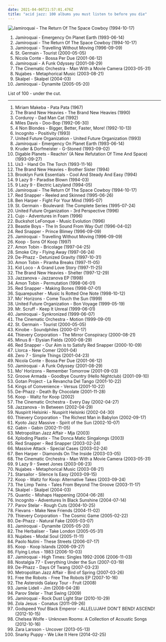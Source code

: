 ```yaml
---
date: 2021-04-06T21:57:01.476Z
title: "acid jazz: 100 albums you must listen to before you die"
---
```

![Jamiroquai - The Return Of The Space Cowboy (1994-10-17)](http://coverartarchive.org/release/cac293d3-9ee1-495b-819f-524318f49432/26667277904-500.jpg "Jamiroquai - The Return Of The Space Cowboy (1994-10-17)")
<ol class="albums">
<li data-cover="http://coverartarchive.org/release/be5efb0f-b354-3071-a41f-e8784403ea8d/2479394930-500.jpg" data-tags="acid jazz, funk" role="button">Jamiroquai - Emergency On Planet Earth (1993-06-14)</li>
<li data-cover="http://coverartarchive.org/release/cac293d3-9ee1-495b-819f-524318f49432/26667277904-500.jpg" data-tags="acid jazz, funk" role="button">Jamiroquai - The Return Of The Space Cowboy (1994-10-17)</li>
<li data-cover="http://coverartarchive.org/release/e357d59f-7440-47bd-97c5-88c38c1080f8/7479486477-500.jpg" data-tags="funk" role="button">Jamiroquai - Travelling Without Moving (1996-09-09)</li>
<li data-cover="http://coverartarchive.org/release/e3000089-a5ec-4d2a-b749-1fbbe7c9a134/1285984528-500.jpg" data-tags="acid jazz, electronic" role="button">St. Germain - Tourist (2000-05-05)</li>
<li data-cover="http://coverartarchive.org/release/96fe63e2-7ded-4b69-a79d-b7ff407dcd69/17622833440-500.jpg" data-tags="jazz, nu jazz, bossa nova" role="button">Nicola Conte - Bossa Per Due (2001-06-12)</li>
<li data-cover="https://via.placeholder.com/450" data-tags="funk" role="button">Jamiroquai - A Funk Odyssey (2001-08-29)</li>
<li data-cover="http://coverartarchive.org/release/95f6463e-98a6-3350-87ef-1c72ede3ef7a/3772653936-500.jpg" data-tags="jazz" role="button">The Cinematic Orchestra - Man With a Movie Camera (2003-05-31)</li>
<li data-cover="http://coverartarchive.org/release/941a3f75-661f-4e89-8381-cbf851bea6b6/4765069290-500.jpg" data-tags="hip-hop, chillout, japanese" role="button">Nujabes - Metaphorical Music (2003-08-21)</li>
<li data-cover="http://coverartarchive.org/release/456b5bed-4c96-4903-a0bb-1f25d9560b0b/10339586003-500.jpg" data-tags="ninja tune, acid jazz, jazz, nu jazz" role="button">Skalpel - Skalpel (2004-03)</li>
<li data-cover="https://img.discogs.com/YodYziNyBczF-4pUNYqYjECqyfg=/fit-in/600x532/filters:strip_icc():format(jpeg):mode_rgb():quality(90)/discogs-images/R-478545-1601334302-9071.jpeg.jpg" data-tags="funk" role="button">Jamiroquai - Dynamite (2005-05-20)</li>
</ol>
List of 100 - under the cut.
<!-- more -->

_________________

<ol class="albums">
<li data-cover="http://coverartarchive.org/release/e436d0c0-008b-3656-b7db-a8d228352f0d/7498580143-500.jpg" data-tags="african, africa" role="button">
Miriam Makeba - Pata Pata (1967)
</li>
<li data-cover="https://img.discogs.com/NKeohYQYT3YQ_U8SZzcK6G8Y5vw=/fit-in/600x595/filters:strip_icc():format(jpeg):mode_rgb():quality(90)/discogs-images/R-826892-1324551263.jpeg.jpg" data-tags="acid jazz" role="button">
The Brand New Heavies - The Brand New Heavies (1990)
</li>
<li data-cover="http://coverartarchive.org/release/2dc42fe3-6691-3f33-a7cf-4738bd212885/9225353462-500.jpg" data-tags="acid jazz" role="button">
Corduroy - Dad Man Cat (1992)
</li>
<li data-cover="http://coverartarchive.org/release/dc311d36-6df0-4efc-8568-a50b727a281c/3186694129-500.jpg" data-tags="jazz, acid jazz" role="button">
Miles Davis - Doo-Bop (1992-06-30)
</li>
<li data-cover="http://coverartarchive.org/release/802a9b0f-76f1-48b1-a386-453aa6760950/8528725183-500.jpg" data-tags="alternative rock, female vocalists, 90s, rock" role="button">
4 Non Blondes - Bigger, Better, Faster, More! (1992-10-13)
</li>
<li data-cover="https://img.discogs.com/_bk2fJjHu6Or6mJYitlFmuIqq0k=/fit-in/600x600/filters:strip_icc():format(jpeg):mode_rgb():quality(90)/discogs-images/R-12331082-1533071586-2843.jpeg.jpg" data-tags="acid jazz, funk" role="button">
Incognito - Positivity (1993)
</li>
<li data-cover="http://coverartarchive.org/release/a5c2a5a1-0935-3513-812b-9435606cc3df/27024184480-500.jpg" data-tags="acid jazz, downtempo" role="button">
United Future Organization - United Future Organization (1993)
</li>
<li data-cover="http://coverartarchive.org/release/be5efb0f-b354-3071-a41f-e8784403ea8d/2479394930-500.jpg" data-tags="acid jazz, funk" role="button">
Jamiroquai - Emergency On Planet Earth (1993-06-14)
</li>
<li data-cover="https://via.placeholder.com/450" data-tags="chillout, downtempo" role="button">
Kruder & Dorfmeister - G-Stoned (1993-09-02)
</li>
<li data-cover="https://img.discogs.com/qElWkolQZ9-axp3JQtW3yMLU_KQ=/fit-in/320x320/filters:strip_icc():format(jpeg):mode_rgb():quality(90)/discogs-images/R-528429-1318686995.jpeg.jpg" data-tags="hip hop" role="button">
Digable Planets - Reachin' (A New Refutation Of Time And Space) (1993-09-27)
</li>
<li data-cover="http://coverartarchive.org/release/a58761e0-85cb-3050-b358-4b5588758afc/19843667410-500.jpg" data-tags="acid jazz" role="button">
Us3 - Hand On The Torch (1993-11-16)
</li>
<li data-cover="http://coverartarchive.org/release/2d62176f-1982-4ab3-8ba9-5203e88c20a5/9385248713-500.jpg" data-tags="acid jazz" role="button">
The Brand New Heavies - Brother Sister (1994)
</li>
<li data-cover="http://coverartarchive.org/release/a0a97358-f9ec-4a89-9425-5700e8339e2a/28435094496-500.jpg" data-tags="jazz-funk, acid jazz, jazz, funk" role="button">
Brooklyn Funk Essentials - Cool And Steady And Easy (1994)
</li>
<li data-cover="http://coverartarchive.org/release/0321d916-5799-4eaf-aabc-70fac210465e/4506378697-500.jpg" data-tags="downtempo" role="button">
9 Lazy 9 - Paradise Blown (1994-03)
</li>
<li data-cover="https://via.placeholder.com/450" data-tags="downtempo, ninja tune, acid jazz" role="button">
9 Lazy 9 - Electric Lazyland (1994-05)
</li>
<li data-cover="http://coverartarchive.org/release/cac293d3-9ee1-495b-819f-524318f49432/26667277904-500.jpg" data-tags="acid jazz, funk" role="button">
Jamiroquai - The Return Of The Space Cowboy (1994-10-17)
</li>
<li data-cover="http://coverartarchive.org/release/0d339f10-ad00-43b1-a113-579481e9c33f/863426134-500.jpg" data-tags="trip-hop, acid jazz" role="button">
Red Snapper - Reeled and Skinned (1995-06-26)
</li>
<li data-cover="http://coverartarchive.org/release/ce04d4ed-9cda-4d1d-8304-33f143db0b6a/6375099104-500.jpg" data-tags="blues, rock, acoustic" role="button">
Ben Harper - Fight For Your Mind (1995-07)
</li>
<li data-cover="http://coverartarchive.org/release/33b2e131-be8a-35a5-905e-c2624f5978a7/24745907946-500.jpg" data-tags="jazz, lounge, electronic" role="button">
St. Germain - Boulevard: The Complete Series (1995-07-24)
</li>
<li data-cover="https://img.discogs.com/qdQvcMSQYLYp9fXzB9dtE3p3N9g=/fit-in/593x600/filters:strip_icc():format(jpeg):mode_rgb():quality(90)/discogs-images/R-818256-1374096483-2227.jpeg.jpg" data-tags="acid jazz" role="button">
United Future Organization - 3rd Perspective (1996)
</li>
<li data-cover="http://coverartarchive.org/release/21a3ea58-66a7-3cec-b169-087ceb75ad0f/7923741865-500.jpg" data-tags="electronic, acid jazz" role="button">
Cujo - Adventures in Foam (1996)
</li>
<li data-cover="https://img.discogs.com/y6tL_isTcV3TdAmGrjxKKcAOkRk=/fit-in/600x600/filters:strip_icc():format(jpeg):mode_rgb():quality(90)/discogs-images/R-314536-1509337866-3410.jpeg.jpg" data-tags="hip-hop, acid jazz" role="button">
Buckshot LeFonque - Music Evolution (1996)
</li>
<li data-cover="http://coverartarchive.org/release/6281a6af-b755-4a35-a4fb-b01e49cfaf7b/6136648586-500.jpg" data-tags="funk, instrumental, acid jazz" role="button">
Beastie Boys - The In Sound From Way Out! (1996-04-02)
</li>
<li data-cover="https://img.discogs.com/QILoEbhVgSWFklrBRA7S_2554I4=/fit-in/600x926/filters:strip_icc():format(jpeg):mode_rgb():quality(90)/discogs-images/R-30819-1598219186-9903.jpeg.jpg" data-tags="acid jazz" role="button">
Red Snapper - Prince Blimey (1996-09-09)
</li>
<li data-cover="http://coverartarchive.org/release/e357d59f-7440-47bd-97c5-88c38c1080f8/7479486477-500.jpg" data-tags="funk" role="button">
Jamiroquai - Travelling Without Moving (1996-09-09)
</li>
<li data-cover="http://coverartarchive.org/release/55b4d834-4916-4530-a184-f10f899e138e/20794420950-500.jpg" data-tags="chillout, downtempo" role="button">
Koop - Sons Of Koop (1997)
</li>
<li data-cover="http://coverartarchive.org/release/a40f6fe9-aa33-45e6-a488-f49b50294c58/28455858121-500.jpg" data-tags="electronic" role="button">
Amon Tobin - Bricolage (1997-04-25)
</li>
<li data-cover="http://coverartarchive.org/release/a80dbd7d-3841-4d87-acda-58b53eb47028/5969394312-500.jpg" data-tags="chillout, trip-hop, downtempo" role="button">
Smoke City - Flying Away (1997-06-24)
</li>
<li data-cover="http://coverartarchive.org/release/c2b97395-ec23-4abd-afa8-08d69ae46b55/6236461753-500.jpg" data-tags="acid jazz, lounge, chillout, downtempo" role="button">
De-Phazz - Detunized Gravity (1997-10-31)
</li>
<li data-cover="http://coverartarchive.org/release/80dc0717-90e9-3c00-8037-97b9c6a5d796/26584699981-500.jpg" data-tags="electronic, ambient, experimental, acid jazz, idm, drum n bass, future jazz, drum 'n' bass, drum n bas, jazz fussion, 1997 wowish" role="button">
Amon Tobin - Piranha Breaks (1997-11-05)
</li>
<li data-cover="http://coverartarchive.org/release/c81ded29-9054-4c15-9e6c-72a12cc41ea1/17720852193-500.jpg" data-tags="downtempo, chillout, trip-hop" role="button">
Kid Loco - A Grand Love Story (1997-11-25)
</li>
<li data-cover="https://img.discogs.com/xV_5SyTRYyFYU9dUJbkiggU1kh4=/fit-in/600x600/filters:strip_icc():format(jpeg):mode_rgb():quality(90)/discogs-images/R-133675-1261228874.jpeg.jpg" data-tags="acid jazz" role="button">
The Brand New Heavies - Shelter (1997-12-29)
</li>
<li data-cover="http://coverartarchive.org/release/d45b934f-1c9e-4d38-bf35-abf0b5329be0/7639358018-500.jpg" data-tags="acid jazz, nu jazz, jazzrock" role="button">
Jazzanova - Jazzanova EP (1998)
</li>
<li data-cover="http://coverartarchive.org/release/dce876a0-9d4f-4dbe-9426-f2f7b23927cb/9517798134-500.jpg" data-tags="electronic, ninja tune" role="button">
Amon Tobin - Permutation (1998-06-01)
</li>
<li data-cover="http://coverartarchive.org/release/aef8d258-c78e-4417-b34e-89f939557658/6976315353-500.jpg" data-tags="acid jazz" role="button">
Red Snapper - Making Bones (1998-07-01)
</li>
<li data-cover="http://coverartarchive.org/release/53699e6e-fb1d-4fc7-b7db-c7995c9c4123/21761368883-500.jpg" data-tags="jazz, acid jazz" role="button">
Squarepusher - Music Is Rotted One Note (1998-10-12)
</li>
<li data-cover="http://coverartarchive.org/release/3a64846e-bcc5-46f1-895f-67144b4babea/23264193650-500.jpg" data-tags="lounge, downtempo, groovy" role="button">
Mo' Horizons - Come Touch the Sun (1999)
</li>
<li data-cover="http://coverartarchive.org/release/6b089d58-60e5-4ccd-acbb-81e96cfe4d14/8125766683-500.jpg" data-tags="acid jazz" role="button">
United Future Organization - Bon Voyage (1999-05-19)
</li>
<li data-cover="https://img.discogs.com/MJaGbv-d3pFnroMLPVfW7cpBhbU=/fit-in/600x595/filters:strip_icc():format(jpeg):mode_rgb():quality(90)/discogs-images/R-5680041-1466762180-5272.jpeg.jpg" data-tags="ninja tune, electronic" role="button">
Mr. Scruff - Keep It Unreal (1999-06-01)
</li>
<li data-cover="http://coverartarchive.org/release/68f52c38-702e-3ebd-9b08-9a2d651de602/2981543235-500.jpg" data-tags="funk" role="button">
Jamiroquai - Synkronized (1999-06-07)
</li>
<li data-cover="http://coverartarchive.org/release/a93421ab-50ba-3511-b0c4-1c2f1888cbd6/23414863063-500.jpg" data-tags="jazz, ninja tune, downtempo" role="button">
The Cinematic Orchestra - Motion (1999-09-01)
</li>
<li data-cover="http://coverartarchive.org/release/e3000089-a5ec-4d2a-b749-1fbbe7c9a134/1285984528-500.jpg" data-tags="acid jazz, electronic" role="button">
St. Germain - Tourist (2000-05-05)
</li>
<li data-cover="http://coverartarchive.org/release/ca8615f2-a0df-38a3-904e-6eaacb5166ff/28701723383-500.jpg" data-tags="trip-hop, downtempo" role="button">
Kinobe - Soundphiles (2000-07-17)
</li>
<li data-cover="https://via.placeholder.com/450" data-tags="chillout, trip-hop, downtempo" role="button">
Thievery Corporation - The Mirror Conspiracy (2000-08-21)
</li>
<li data-cover="https://via.placeholder.com/450" data-tags="my lounge room, uutta jazzia, my-love, alternative lounge, groove lounge, electronic lounge jazz, lounge electronic, chillounge1, lounge, smooth lounge, chillout downtempo, electrocool, jazz-trip, lounge chill, lounge-tech, smoothly sexy sounding, lounge uptempo, tropcool, chill chill, lounge at home tres, chillair, epic lounge, sexy sounding, acid lounge, serve chilled, downtempo influences, city lounge, acoustic groove, genre: downtempo, electropcool, awesome downtempo, genre:downtempo, jazzy flavoured, lounge downtempo, jazzy vibes, lounge at home two, sweet downtempo" role="button">
Minus 8 - Elysian Fields (2000-08-29)
</li>
<li data-cover="https://img.discogs.com/ZbrsdUmD4Y5chbo590OGGOHVNJs=/fit-in/600x585/filters:strip_icc():format(jpeg):mode_rgb():quality(90)/discogs-images/R-13642-1461602706-7157.jpeg.jpg" data-tags="trip-hop, chill" role="button">
Red Snapper - Our Aim is to Satisfy Red Snapper (2000-10-09)
</li>
<li data-cover="https://img.discogs.com/ap3TtTge2vW196L8s07BTzq1Z5Q=/fit-in/600x599/filters:strip_icc():format(jpeg):mode_rgb():quality(90)/discogs-images/R-14005338-1603823275-8934.jpeg.jpg" data-tags="electronic, nu-jazz" role="button">
Llorca - New Comer (2001-04)
</li>
<li data-cover="http://coverartarchive.org/release/492ba46b-0c4b-48c6-8dae-162058dc95e9/12184142601-500.jpg" data-tags="chillout, downtempo" role="button">
Zero 7 - Simple Things (2001-04-23)
</li>
<li data-cover="http://coverartarchive.org/release/96fe63e2-7ded-4b69-a79d-b7ff407dcd69/17622833440-500.jpg" data-tags="jazz, nu jazz, bossa nova" role="button">
Nicola Conte - Bossa Per Due (2001-06-12)
</li>
<li data-cover="https://via.placeholder.com/450" data-tags="funk" role="button">
Jamiroquai - A Funk Odyssey (2001-08-29)
</li>
<li data-cover="https://via.placeholder.com/450" data-tags="downtempo, acid jazz, lounge" role="button">
Mo' Horizons - Remember Tomorrow (2001-09-03)
</li>
<li data-cover="http://coverartarchive.org/release/41dc852a-36ab-4c92-a97c-6f864e526c66/4759377343-500.jpg" data-tags="chillout, electronic" role="button">
Groove Armada - Goodbye Country (Hello Nightclub) (2001-09-10)
</li>
<li data-cover="http://coverartarchive.org/release/b0e6393b-af67-3767-9f48-4284e5728d04/23417424437-500.jpg" data-tags="tango" role="button">
Gotan Project - La Revancha Del Tango (2001-10-22)
</li>
<li data-cover="http://coverartarchive.org/release/34d72fb7-f20c-4caa-98aa-178249a8dc95/3038759182-500.jpg" data-tags="indie pop" role="button">
Kings of Convenience - Versus (2001-10-22)
</li>
<li data-cover="http://coverartarchive.org/release/3536d3d8-7184-4c5d-934a-6daef17978fe/7534170637-500.jpg" data-tags="lounge, jazz, downtempo" role="button">
De-Phazz - Death By Chocolate (2001-11-28)
</li>
<li data-cover="http://coverartarchive.org/release/55a3ba25-f854-3e65-bb2b-81fe43664fe9/8049313366-500.jpg" data-tags="jazz, nu jazz, electronic" role="button">
Koop - Waltz for Koop (2002)
</li>
<li data-cover="http://coverartarchive.org/release/bb4d834e-c21a-4288-bbee-d9b86c6c3f8b/3772697596-500.jpg" data-tags="downtempo, jazz" role="button">
The Cinematic Orchestra - Every Day (2002-04-27)
</li>
<li data-cover="http://coverartarchive.org/release/7840a710-b354-3856-8e98-d1afda2991c7/12013536001-500.jpg" data-tags="nu jazz" role="button">
Jazzanova - In Between (2002-04-29)
</li>
<li data-cover="https://img.discogs.com/oB0kkbHejswg9n5RxYYpK9nL-KM=/fit-in/600x600/filters:strip_icc():format(jpeg):mode_rgb():quality(90)/discogs-images/R-55197-1155240715.jpeg.jpg" data-tags="my-love, uutta jazzia, smooth lounge, chillout downtempo, jazz-trip, alternative lounge, lounge chill, lounge-tech, smoothly sexy sounding, lounge electronic, my lounge room, sweet downtempo, tropcool, chill chill, lounge at home tres, chillair, jazzy flavoured, downtempo influences, acoustic groove, groove lounge, electronic lounge jazz, lounge uptempo, chillounge1, awesome downtempo, epic lounge, sexy sounding, acid lounge, serve chilled, city lounge, lounge downtempo, jazzy vibes, lounge at home two, genre: downtempo, ouahhhhh, 1st vine, genre:downtempo, uuta jazzia, uutta jazziz, downtempo groove, jazzy female vocal" role="button">
Nuspirit Helsinki - Nuspirit Helsinki (2002-04-30)
</li>
<li data-cover="http://coverartarchive.org/release/1770ef1b-d12b-4b23-b594-a3d471c3d600/8933157864-500.jpg" data-tags="chillout, downtempo, lounge" role="button">
Thievery Corporation - The Richest Man in Babylon (2002-09-17)
</li>
<li data-cover="https://via.placeholder.com/450" data-tags="my-love, jazz-trip, lounge-tech, smoothly sexy sounding, tropcool, chill chill, chillair, uutta jazzia, smooth lounge, city lounge, alternative lounge, electronic lounge jazz, lounge electronic, lounge uptempo, my lounge room, chillounge1, lounge at home tres, epic lounge, sexy sounding, acid lounge, serve chilled, chillout downtempo, lounge chill, groove lounge, uutta jazziz, jazzy flavoured, downtempo influences, acoustic groove, lounge downtempo, sweet downtempo, ouahhhhh, jazzy vibes, lounge at home two, uuta jazzia, genre: downtempo, 1st vine, genre:downtempo, awesome downtempo, chilllounge1, served chilled, 1st vine acid, nu jazz vibe, nu-jazz vibe, nujazz vibe" role="button">
Kyoto Jazz Massive - Spirit of the Sun (2002-10-07)
</li>
<li data-cover="http://coverartarchive.org/release/9f2d7299-3c26-38a2-8d81-95ca297ef0a1/8250295476-500.jpg" data-tags="jazz, lounge" role="button">
Gabin - Gabin (2002-11-05)
</li>
<li data-cover="https://via.placeholder.com/450" data-tags="my-love, uutta jazzia, jazz-trip, electronic lounge jazz, my lounge room, lounge at home tres, acid jazz, lounge-tech, smoothly sexy sounding, tropcool" role="button">
Metropolitan Jazz Affair - Mja (2003)
</li>
<li data-cover="http://coverartarchive.org/release/69230c58-6618-4b7e-871e-153fd1a39acb/6082658600-500.jpg" data-tags="acid jazz, electronic" role="button">
Xploding Plastix - The Donca Matic Singalongs (2003)
</li>
<li data-cover="http://coverartarchive.org/release/a6ba72dd-c768-4949-afb1-18dc773ce8d4/4456944449-500.jpg" data-tags="acid jazz" role="button">
Red Snapper - Red Snapper (2003-02-24)
</li>
<li data-cover="https://img.discogs.com/ttr8N9lO4AOMiGqsOsCH8RyMgHg=/fit-in/588x600/filters:strip_icc():format(jpeg):mode_rgb():quality(90)/discogs-images/R-1445695-1220297998.jpeg.jpg" data-tags="electronica, trip-hop, electro, trip hop" role="button">
Massive Attack - Special Cases (2003-02-24)
</li>
<li data-cover="http://coverartarchive.org/release/5e500047-978a-44d4-84ef-f714be4235ec/16071252194-500.jpg" data-tags="rock, soul, blues, ben harper" role="button">
Ben Harper - Diamonds On The Inside (2003-03-05)
</li>
<li data-cover="http://coverartarchive.org/release/95f6463e-98a6-3350-87ef-1c72ede3ef7a/3772653936-500.jpg" data-tags="jazz" role="button">
The Cinematic Orchestra - Man With a Movie Camera (2003-05-31)
</li>
<li data-cover="http://coverartarchive.org/release/53d6e272-42f3-4dbc-b563-d405ed1da6ba/8129862350-500.jpg" data-tags="acid jazz, electronica, ninja tune" role="button">
9 Lazy 9 - Sweet Jones (2003-06-23)
</li>
<li data-cover="http://coverartarchive.org/release/941a3f75-661f-4e89-8381-cbf851bea6b6/4765069290-500.jpg" data-tags="hip-hop, chillout, japanese" role="button">
Nujabes - Metaphorical Music (2003-08-21)
</li>
<li data-cover="https://img.discogs.com/jrWVzobDRoF5M8iFRO0_ha-z8PQ=/fit-in/600x592/filters:strip_icc():format(jpeg):mode_rgb():quality(90)/discogs-images/R-434193-1482085620-7376.jpeg.jpg" data-tags="britpop, indie rock" role="button">
Starsailor - Silence Is Easy (2003-09-15)
</li>
<li data-cover="http://coverartarchive.org/release/69096593-df2f-41ed-9747-a2de98a388ba/4014995375-500.jpg" data-tags="downtempo, acid jazz, softjazz" role="button">
Koop - Waltz for Koop: Alternative Takes (2003-09-24)
</li>
<li data-cover="http://coverartarchive.org/release/ea91fb49-70e8-4b21-ab82-9b85e52bc236/5349865375-500.jpg" data-tags="tru thoughts, acid jazz" role="button">
The Limp Twins - Tales From Beyond The Groove (2003-11-17)
</li>
<li data-cover="http://coverartarchive.org/release/456b5bed-4c96-4903-a0bb-1f25d9560b0b/10339586003-500.jpg" data-tags="ninja tune, acid jazz, jazz, nu jazz" role="button">
Skalpel - Skalpel (2004-03)
</li>
<li data-cover="http://coverartarchive.org/release/b8265b7b-6fec-4566-94c0-062fcfecccdd/4396353204-500.jpg" data-tags="chillout, downtempo" role="button">
Quantic - Mishaps Happening (2004-06-28)
</li>
<li data-cover="http://coverartarchive.org/release/417e5f7a-6ed9-45cf-b1fd-0959535219df/3396384349-500.jpg" data-tags="acid jazz, funk, jazz-funk" role="button">
Incognito - Adventures In Black Sunshine (2004-07-14)
</li>
<li data-cover="http://coverartarchive.org/release/79ab0d1e-e46e-4aa0-abba-cc5f8d8368c7/25052882503-500.jpg" data-tags="nu jazz, downtempo, electronic" role="button">
Parov Stelar - Rough Cuts (2004-10-25)
</li>
<li data-cover="http://coverartarchive.org/release/690414a7-7807-40d7-861f-2a2ea6c993c1/4225155790-500.jpg" data-tags="downtempo, acid jazz, jazzy stuff" role="button">
Flevans - Make New Friends (2004-11-02)
</li>
<li data-cover="http://coverartarchive.org/release/91af6753-4ef5-46b3-9fed-f51f1af23302/3974894022-500.jpg" data-tags="downtempo" role="button">
Thievery Corporation - The Cosmic Game (2005-02-22)
</li>
<li data-cover="https://via.placeholder.com/450" data-tags="lounge" role="button">
De-Phazz - Natural Fake (2005-03-07)
</li>
<li data-cover="https://img.discogs.com/YodYziNyBczF-4pUNYqYjECqyfg=/fit-in/600x532/filters:strip_icc():format(jpeg):mode_rgb():quality(90)/discogs-images/R-478545-1601334302-9071.jpeg.jpg" data-tags="funk" role="button">
Jamiroquai - Dynamite (2005-05-20)
</li>
<li data-cover="https://via.placeholder.com/450" data-tags="ninja tune" role="button">
The Herbaliser - Take London (2005-05-31)
</li>
<li data-cover="http://coverartarchive.org/release/9f3a4a9b-5741-4a3b-9350-10940ce8bbf3/22229285708-500.jpg" data-tags="chillout, hip-hop, instrumental" role="button">
Nujabes - Modal Soul (2005-11-11)
</li>
<li data-cover="http://coverartarchive.org/release/0f6aee88-6d56-34d2-a628-eead929a45e3/6358999364-500.jpg" data-tags="pop, singer-songwriter, indie" role="button">
Paolo Nutini - These Streets (2006-07-17)
</li>
<li data-cover="http://coverartarchive.org/release/e0fb27e8-5657-39a5-b416-9db725a8a759/4282962071-500.jpg" data-tags="nu jazz, jazz" role="button">
Koop - Koop Islands (2006-09-27)
</li>
<li data-cover="http://coverartarchive.org/release/b4f4cd9a-a019-4bc8-8ced-2cbc10fac174/6263849322-500.jpg" data-tags="downtempo, instrumental hip-hop, electronic, idm, flipflow" role="button">
Flying Lotus - 1983 (2006-10-03)
</li>
<li data-cover="http://coverartarchive.org/release/a3f2ed19-cefe-4c58-9988-4104155c8141/16440581507-500.jpg" data-tags="funk" role="button">
Jamiroquai - High Times: Singles 1992-2006 (2006-11-03)
</li>
<li data-cover="https://img.discogs.com/1u5cg-1Wd65aHJfWZfaMTZNNpDM=/fit-in/600x519/filters:strip_icc():format(jpeg):mode_rgb():quality(90)/discogs-images/R-950281-1456038327-8586.jpeg.jpg" data-tags="nu jazz, downtempo, nostalgia 77, jazz, nu-jazz" role="button">
Nostalgia 77 - Everything Under the Sun (2007-03-19)
</li>
<li data-cover="https://via.placeholder.com/450" data-tags="lounge, jazz, downtempo, acid jazz" role="button">
De-Phazz - Days Of Twang (2007-03-23)
</li>
<li data-cover="http://coverartarchive.org/release/ada029f9-7554-4199-969c-74edf50e775d/6977681474-500.jpg" data-tags="my-love, my lounge room, nu-jazz, uutta jazzia, jazz-trip, lounge-tech, smoothly sexy sounding, tropcool, chill chill, lounge at home tres, chillair, acid lounge, smooth lounge, serve chilled, city lounge, alternative lounge, lounge chill, groove lounge, electronic lounge jazz, lounge electronic, lounge uptempo, chillounge1, lounge at home two, epic lounge, sexy sounding" role="button">
Metropolitan Jazz Affair - Bird of Spring (2007-03-26)
</li>
<li data-cover="http://coverartarchive.org/release/17db2a43-5d90-45d6-afcf-729248ff40c0/4399091778-500.jpg" data-tags="nu jazz, acid jazz, trip hop" role="button">
Free the Robots - Free The Robots EP (2007-10-16)
</li>
<li data-cover="https://img.discogs.com/3EuGRj1Niu-gr54UjDtoeO_-Szc=/fit-in/600x600/filters:strip_icc():format(jpeg):mode_rgb():quality(90)/discogs-images/R-1932415-1319718765.jpeg.jpg" data-tags="soul, female vocalists, electronic, jazz, indie pop" role="button">
The Asteroids Galaxy Tour - Fruit (2008)
</li>
<li data-cover="https://img.discogs.com/67YIH3oqKP8L628qNK9n5nyp4TM=/fit-in/600x600/filters:strip_icc():format(jpeg):mode_rgb():quality(90)/discogs-images/R-1407744-1356179950-7996.jpeg.jpg" data-tags="soul" role="button">
Jamie Lidell - Jim (2008-04-28)
</li>
<li data-cover="http://coverartarchive.org/release/388edb27-1184-491c-9959-156d05eea272/954857367-500.jpg" data-tags="lounge, electro-swing, electronic" role="button">
Parov Stelar - That Swing (2009)
</li>
<li data-cover="http://coverartarchive.org/release/6705fd6c-6427-3f3f-ad9b-1e6702b8dc21/1072439695-500.jpg" data-tags="dance-pop, acid jazz, r&b, funk" role="button">
Jamiroquai - Rock Dust Light Star (2010-10-29)
</li>
<li data-cover="http://coverartarchive.org/release/4b96bb65-9831-4c26-a3d1-0455a4fa4805/2292051184-500.jpg" data-tags="electronic, electronica, art pop" role="button">
Zola Jesus - Conatus (2011-09-26)
</li>
<li data-cover="http://coverartarchive.org/release/7067908c-402e-4c17-99af-4c509b89d91c/25247846466-500.jpg" data-tags="post-rock, rock, drone" role="button">
Godspeed You! Black Emperor - ALLELUJAH! DON'T BEND! ASCEND! (2012-10-15)
</li>
<li data-cover="http://coverartarchive.org/release/8589ba2a-e62a-418d-a04d-1ee032197dd3/17775653396-500.jpg" data-tags="folk, andrew, ccm, donald trump, david orton" role="button">
Chelsea Wolfe - Unknown Rooms: A Collection of Acoustic Songs (2012-10-16)
</li>
<li data-cover="http://coverartarchive.org/release/abf8a774-f31b-463b-8579-cb5a553ad833/14524742257-500.jpg" data-tags="swedish" role="button">
Zara Larsson - Uncover (2013-05-13)
</li>
<li data-cover="http://coverartarchive.org/release/4d284c99-9d7a-4c79-bf16-ceffd78c32b4/6732933359-500.jpg" data-tags="jazz fusion" role="button">
Snarky Puppy - We Like It Here (2014-02-25)
</li>
</ol>